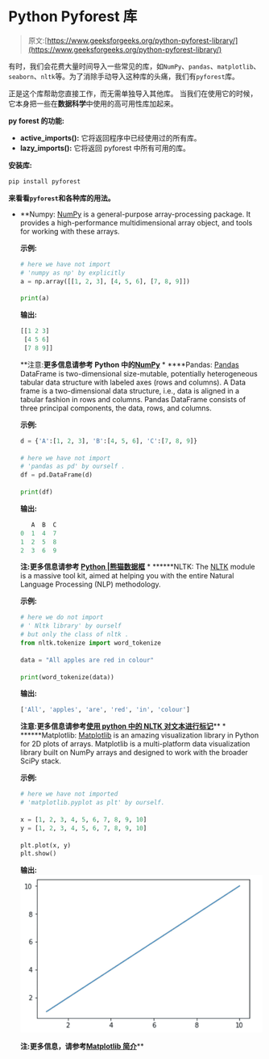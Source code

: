 # Python Pyforest 库

> 原文:[https://www.geeksforgeeks.org/python-pyforest-library/](https://www.geeksforgeeks.org/python-pyforest-library/)

有时，我们会花费大量时间导入一些常见的库，如`NumPy`、`pandas`、`matplotlib`、`seaborn`、`nltk`等。为了消除手动导入这种库的头痛，我们有`pyforest`库。

正是这个库帮助您直接工作，而无需单独导入其他库。
当我们在使用它的时候，它本身把一些在**数据科学**中使用的高可用性库加起来。

**py forest 的功能:**

*   **active_imports():** 它将返回程序中已经使用过的所有库。
*   **lazy_imports():** 它将返回 pyforest 中所有可用的库。

**安装库:**

```py
pip install pyforest
```

**来看看`pyforest`和各种库的用法。**

*   **Numpy: [NumPy](https://www.geeksforgeeks.org/numpy-in-python-set-1-introduction/) is a general-purpose array-processing package. It provides a high-performance multidimensional array object, and tools for working with these arrays.

    **示例:**

    ```py
    # here we have not import  
    # 'numpy as np' by explicitly 
    a = np.array([[1, 2, 3], [4, 5, 6], [7, 8, 9]]) 

    print(a)
    ```

    **输出:**

    ```py
    [[1 2 3]
     [4 5 6]
     [7 8 9]]

    ```

    **注意:**更多信息请参考 Python 中的[NumPy](https://www.geeksforgeeks.org/numpy-in-python-set-1-introduction/)** *   ****Pandas: [Pandas](https://www.geeksforgeeks.org/python-pandas-dataframe/) DataFrame is two-dimensional size-mutable, potentially heterogeneous tabular data structure with labeled axes (rows and columns). A Data frame is a two-dimensional data structure, i.e., data is aligned in a tabular fashion in rows and columns. Pandas DataFrame consists of three principal components, the data, rows, and columns.

    **示例:**

    ```py
    d = {'A':[1, 2, 3], 'B':[4, 5, 6], 'C':[7, 8, 9]}

    # here we have not import
    # 'pandas as pd' by ourself .
    df = pd.DataFrame(d)  

    print(df)
    ```

    **输出:**

    ```py
       A  B  C
    0  1  4  7
    1  2  5  8
    2  3  6  9

    ```

    **注:**更多信息请参考 [Python |熊猫数据框](https://www.geeksforgeeks.org/python-pandas-dataframe/)**** *   ******NLTK: The [NLTK](https://www.geeksforgeeks.org/tokenize-text-using-nltk-python/) module is a massive tool kit, aimed at helping you with the entire Natural Language Processing (NLP) methodology.

    **示例:**

    ```py
    # here we do not import
    # ' Nltk library' by ourself
    # but only the class of nltk .
    from nltk.tokenize import word_tokenize

    data = "All apples are red in colour"

    print(word_tokenize(data))
    ```

    **输出:**

    ```py
    ['All', 'apples', 'are', 'red', 'in', 'colour']
    ```

    **注意:**更多信息请参考[使用 python 中的 NLTK 对文本进行标记](https://www.geeksforgeeks.org/tokenize-text-using-nltk-python/)****** *   ******Matplotlib: [Matplotlib](https://www.geeksforgeeks.org/python-introduction-matplotlib/) is an amazing visualization library in Python for 2D plots of arrays. Matplotlib is a multi-platform data visualization library built on NumPy arrays and designed to work with the broader SciPy stack.

    **示例:**

    ```py
    # here we have not imported 
    # 'matplotlib.pyplot as plt' by ourself.

    x = [1, 2, 3, 4, 5, 6, 7, 8, 9, 10]
    y = [1, 2, 3, 4, 5, 6, 7, 8, 9, 10] 

    plt.plot(x, y)  
    plt.show()
    ```

    **输出:**
    ![](img/5b0adad4cf5dd49bc16b960b7ff91fba.png)

    **注:**更多信息，请参考[Matplotlib 简介](https://www.geeksforgeeks.org/python-introduction-matplotlib/)******